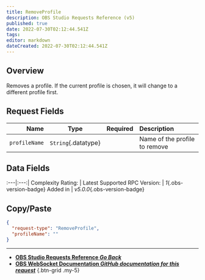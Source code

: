 ```yaml
---
title: RemoveProfile
description: OBS Studio Requests Reference (v5)
published: true
date: 2022-07-30T02:12:44.541Z
tags: 
editor: markdown
dateCreated: 2022-07-30T02:12:44.541Z
---
```


## Overview
Removes a profile. If the current profile is chosen, it will change to a different profile first.

## Request Fields
Name | Type | Required| Description |
----:|:----:|:-------:|:------------|
`profileName` | `String`{.datatype} | <i class="mdi mdi-check-bold"></i> | Name of the profile to remove

## Data Fields
:---|:---:|
Complexity Rating: | <span class="stars stars--1"></span>
Latest Supported RPC Version: | *1*{.obs-version-badge}
Added in | *v5.0.0*{.obs-version-badge}

## Copy/Paste
```json
{
  "request-type": "RemoveProfile",
  "profileName": ""
}
```

---

- [<i class="mdi mdi-chevron-left"></i>**OBS Studio Requests Reference *Go Back***](/en/Broadcasters/OBS/Requests)
- [<i class="mdi mdi-github"></i> **OBS WebSocket Documentation *GitHub documentation for this request***](https://github.com/obsproject/obs-websocket/blob/master/docs/generated/protocol.md#removeprofile)
{.btn-grid .my-5}